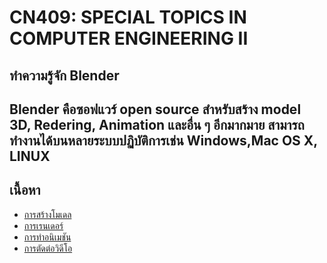 # CN409: SPECIAL TOPICS IN COMPUTER ENGINEERING II

## ทำความรู้จัก Blender

Blender คือซอฟแวร์ open source สำหรับสร้าง model 3D, Redering, Animation และอื่น ๆ อีกมากมาย สามารถทำงานได้บนหลายระบบปฏิบัติการเช่น Windows,Mac OS X, LINUX
----
## เนื้อหา
* [การสร้างโมเดล](create_model.md)
* [การเรนเดอร์](redering.md)
* [การทำอนิเมชัน](animation.md)
* [การตัดต่อวิดีโอ](video_editor.md)
